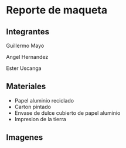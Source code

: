 # Reporte de maqueta

## Integrantes

Guillermo Mayo

Angel Hernandez

Ester Uscanga

## Materiales

- Papel aluminio reciclado
- Carton pintado
- Envase de dulce cubierto de papel aluminio
- Impresion de la tierra

## Imagenes

